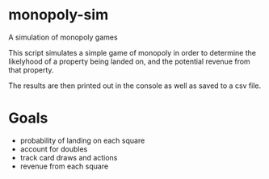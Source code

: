 # monopoly-sim
A simulation of monopoly games

This script simulates a simple game of monopoly in order to determine the likelyhood of a property being landed on, and the potential revenue from that property.

The results are then printed out in the console as well as saved to a csv file.

# Goals
- probability of landing on each square
- account for doubles
- track card draws and actions
- revenue from each square